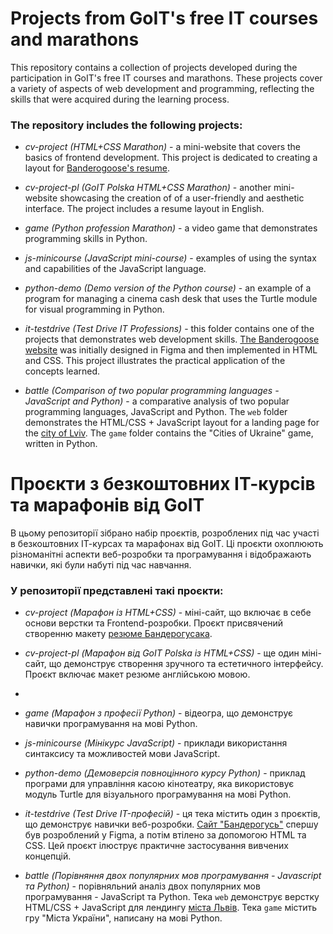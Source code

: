 # Projects from GoIT's free IT courses and marathons

This repository contains a collection of projects developed during the participation in GoIT's free IT courses and marathons. These projects cover a variety of aspects of web development and programming, reflecting the skills that were acquired during the learning process.

### The repository includes the following projects:

-   _cv-project (HTML+CSS Marathon)_ - a mini-website that covers the basics of frontend development. This project is dedicated to creating a layout for <a href="https://timely-quokka-fb62e1.netlify.app/">Banderogoose's resume</a>.

-   _cv-project-pl (GoIT Polska HTML+CSS Marathon)_ - another mini-website showcasing the creation of of a user-friendly and aesthetic interface. The project includes a resume layout in English.

-   _game (Python profession Marathon)_ - a video game that demonstrates programming skills in Python.

-   _js-minicourse (JavaScript mini-course)_ - examples of using the syntax and capabilities of the JavaScript language.

-   _python-demo (Demo version of the Python course)_ - an example of a program for managing a cinema cash desk that uses the Turtle module for visual programming in Python.

-   _it-testdrive (Test Drive IT Professions)_ - this folder contains one of the projects that demonstrates web development skills. <a href="https://wondrous-fairy-f09f78.netlify.app/">The Banderogoose website</a> was initially designed in Figma and then implemented in HTML and CSS. This project illustrates the practical application of the concepts learned.

-   _battle (Comparison of two popular programming languages - JavaScript and Python)_ - a comparative analysis of two popular programming languages, JavaScript and Python. The `web` folder demonstrates the HTML/CSS + JavaScript layout for a landing page for the <a href="https://ubiquitous-starburst-a7128c.netlify.app/">city of Lviv</a>. The `game` folder contains the "Cities of Ukraine" game, written in Python.

# Проєкти з безкоштовних ІТ-курсів та марафонів від GoIT

В цьому репозиторії зібрано набір проєктів, розроблених під час участі в безкоштовних ІТ-курсах та марафонах від GoIT.
Ці проєкти охоплюють різноманітні аспекти веб-розробки та програмування і відображають навички, які були набуті під час навчання.

### У репозиторії представлені такі проєкти:

-   _cv-project (Марафон із HTML+CSS)_ - міні-сайт, що включає в себе основи верстки та Frontend-розробки. Проєкт присвячений створенню макету <a href="https://timely-quokka-fb62e1.netlify.app/">резюме Бандерогусака</a>.

-   _cv-project-pl (Марафон від GoIT Polska із HTML+CSS)_ - ще один міні-сайт, що демонструє створення зручного та естетичного інтерфейсу. Проєкт включає макет резюме англійською мовою.
-   
-   _game (Марафон з професії Python)_ - відеогра, що демонструє навички програмування на мові Python.

-   _js-minicourse (Мінікурс JavaScript)_ - приклади використання синтаксису та можливостей мови JavaScript.

-   _python-demo (Демоверсія повноцінного курсу Python)_ - приклад програми для управління касою кінотеатру, яка використовує модуль Turtle для візуального програмування на мові Python.

-   _it-testdrive (Test Drive IT-професій)_ - ця тека містить один з проєктів, що демонструє навички веб-розробки. <a href="https://wondrous-fairy-f09f78.netlify.app/">Сайт "Бандерогусь"</a> спершу був розроблений у Figma, а потім втілено за допомогою HTML та CSS. Цей проєкт ілюструє практичне застосування вивчених концепцій.

-   _battle (Порівняння двох популярних мов програмування - Javascript та Python)_ - порівняльний аналіз двох популярних мов програмування - JavaScript та Python. Тека `web` демонструє верстку HTML/CSS + JavaScript для лендингу <a href="https://ubiquitous-starburst-a7128c.netlify.app/">міста Львів</a>. Тека `game` містить гру "Міста України", написану на мові Python.
